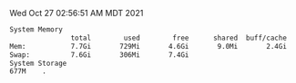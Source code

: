 Wed Oct 27 02:56:51 AM MDT 2021
```bash
System Memory
               total        used        free      shared  buff/cache   available
Mem:           7.7Gi       729Mi       4.6Gi       9.0Mi       2.4Gi       6.6Gi
Swap:          7.6Gi       306Mi       7.4Gi
System Storage
677M	.
```
```bash
